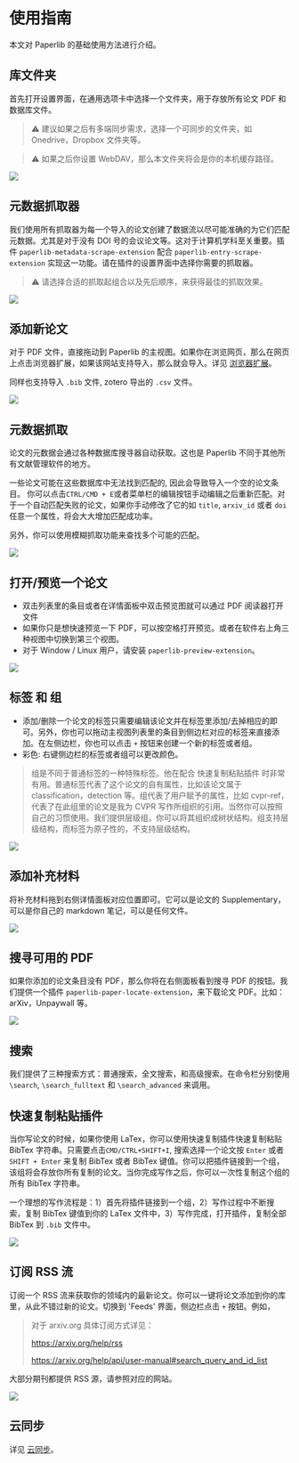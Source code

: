 # 使用指南

本文对 Paperlib 的基础使用方法进行介绍。

## 库文件夹

首先打开设置界面，在通用选项卡中选择一个文件夹，用于存放所有论文 PDF 和数据库文件。

> ⚠️ 建议如果之后有多端同步需求，选择一个可同步的文件夹，如 Onedrive，Dropbox 文件夹等。

> ⚠️ 如果之后你设置 WebDAV，那么本文件夹将会是你的本机缓存路径。

![](/assets/images/getting-started/library-folder.png)

## 元数据抓取器

我们使用所有抓取器为每一个导入的论文创建了数据流以尽可能准确的为它们匹配元数据。尤其是对于没有 DOI 号的会议论文等。这对于计算机学科至关重要。插件 `paperlib-metadata-scrape-extension` 配合 `paperlib-entry-scrape-extension` 实现这一功能。请在插件的设置界面中选择你需要的抓取器。

> ⚠️ 请选择合适的抓取起组合以及先后顺序，来获得最佳的抓取效果。

![](/assets/images/getting-started/scraper.png)

## 添加新论文

对于 PDF 文件，直接拖动到 Paperlib 的主视图。如果你在浏览网页，那么在网页上点击浏览器扩展，如果该网站支持导入，那么就会导入。详见 [浏览器扩展](./extensions/browser-extension)。

同样也支持导入 `.bib` 文件, zotero 导出的 `.csv` 文件。

![](/assets/images/getting-started/add.png)

## 元数据抓取

论文的元数据会通过各种数据库搜寻器自动获取。这也是 Paperlib 不同于其他所有文献管理软件的地方。

一些论文可能在这些数据库中无法找到匹配的, 因此会导致导入一个空的论文条目。 你可以点击`CTRL/CMD + E`或者菜单栏的编辑按钮手动编辑之后重新匹配。对于一个自动匹配失败的论文，如果你手动修改了它的如 `title`, `arxiv_id` 或者 `doi` 任意一个属性，将会大大增加匹配成功率。

另外，你可以使用模糊抓取功能来查找多个可能的匹配。

![](/assets/images/getting-started/fuzzyscrape.png)

## 打开/预览一个论文 

- 双击列表里的条目或者在详情面板中双击预览图就可以通过 PDF 阅读器打开文件
- 如果你只是想快速预览一下 PDF，可以按空格打开预览。或者在软件右上角三种视图中切换到第三个视图。
- 对于 Window / Linux 用户，请安装 `paperlib-preview-extension`。


![](/assets/images/getting-started/preview.png)

## 标签 和 组

- 添加/删除一个论文的标签只需要编辑该论文并在标签里添加/去掉相应的即可。另外，你也可以拖动主视图列表里的条目到侧边栏对应的标签来直接添加。在左侧边栏，你也可以点击 `+` 按钮来创建一个新的标签或者组。
- 彩色: 右键侧边栏的标签或者组可以更改颜色。

> 组是不同于普通标签的一种特殊标签。他在配合 快速复制粘贴插件 时非常有用。普通标签代表了这个论文的自有属性，比如该论文属于 classification，detection 等。组代表了用户赋予的属性，比如 cvpr-ref，代表了在此组里的论文是我为 CVPR 写作所组织的引用。当然你可以按照自己的习惯使用。我们提供层级组，你可以将其组织成树状结构。组支持层级结构，而标签为原子性的，不支持层级结构。

![](/assets/images/getting-started/edit.png)

## 添加补充材料

将补充材料拖到右侧详情面板对应位置即可。它可以是论文的 Supplementary，可以是你自己的 markdown 笔记，可以是任何文件。

![](/assets/images/getting-started/addsup.png)

## 搜寻可用的 PDF

如果你添加的论文条目没有 PDF，那么你将在右侧面板看到搜寻 PDF 的按钮。我们提供一个插件 `paperlib-paper-locate-extension`，来下载论文 PDF。比如：arXiv，Unpaywall 等。

![](/assets/images/getting-started/locate.png)

## 搜索

我们提供了三种搜索方式：普通搜索，全文搜索，和高级搜索。在命令栏分别使用 `\search`, `\search_fulltext` 和 `\search_advanced` 来调用。

## 快速复制粘贴插件

当你写论文的时候，如果你使用 LaTex，你可以使用快速复制插件快速复制粘贴 BibTex 字符串。只需要点击`CMD/CTRL+SHIFT+I`, 搜索选择一个论文按 `Enter` 或者 `SHIFT + Enter` 来复制 BibTex 或者 BibTex 键值。你可以把插件链接到一个组，该组将会存放你所有复制的论文。当你完成写作之后，你可以一次性复制这个组的所有 BibTex 字符串。

一个理想的写作流程是：1）首先将插件链接到一个组，2）写作过程中不断搜索，复制 BibTex 键值到你的 LaTex 文件中，3）写作完成，打开插件，复制全部 BibTex 到 `.bib` 文件中。

<img style="box-shadow: none" src="/assets/images/getting-started/plugin.png" />

## 订阅 RSS 流

订阅一个 RSS 流来获取你的领域内的最新论文。你可以一键将论文添加到你的库里，从此不错过新的论文。切换到 'Feeds' 界面，侧边栏点击 `+` 按钮。例如，

> 对于 arxiv.org 具体订阅方式详见：
> 
> https://arxiv.org/help/rss
> 
> https://arxiv.org/help/api/user-manual#search_query_and_id_list

大部分期刊都提供 RSS 源，请参照对应的网站。

![](/assets/images/getting-started/feedadd.png)

## 云同步

详见 [云同步](./cloud-sync/setup)。